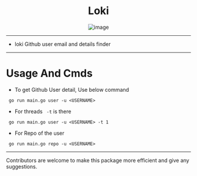 <h1 align="center">Loki</h1>

<div align="center">

![image](https://user-images.githubusercontent.com/87218847/224642851-fa11c336-2a9f-448b-8aec-b1b770732eff.png)

</div>

---

- loki Github user email and details finder

---
# Usage And Cmds

- To get Github User detail, Use below command
```
 go run main.go user -u <USERNAME> 
```
- For threads ` -t` is there
``` 
 go run main.go user -u <USERNAME> -t 1
```

- For Repo of the user 
```
 go run main.go repo -u <USERNAME>  
```

---
Contributors are welcome to make this package more efficient and give any suggestions.
